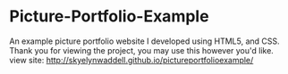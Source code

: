 # Picture-Portfolio-Example
An example picture portfolio website I developed using HTML5, and CSS. Thank you for viewing the project, you may use this however you'd like.
view site: http://skyelynwaddell.github.io/pictureportfolioexample/
